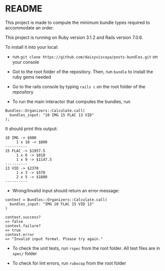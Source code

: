 # README

This project is made to compute the minimum bundle types required to accommodate an order.

This project is running on Ruby version 3.1.2 and Rails version 7.0.6.

To install it into your local:

* run `git clone https://github.com/daisyviscaya/posts-bundles.git` on your console

* Got to the root folder of the repository. Then, run `bundle` to install the ruby gems needed

* Go to the rails console by typing `rails c` on the root folder of the repository

* To run the main interactor that computes the bundles, run 
```
Bundles::Organizers::Calculate.call(
  bundles_input: "10 IMG 15 FLAC 13 VID"
);
```

It should print this output:
```
10 IMG -> $800
	 1 x 10 -> $800
----------
15 FLAC -> $1957.5
	 1 x 6 -> $810
	 1 x 9 -> $1147.5
----------
13 VID -> $2370
	 1 x 3 -> $570
	 2 x 5 -> $1800
----------
```

* Wrong/Invalid input should return an error message: 

```
context = Bundles::Organizers::Calculate.call(
  bundles_input: "IMG 10 FLAC 15 VID 13"
)

context.success?
=> false
context.failure?
=> true
context.error
=> "Invalid input format. Please try again."
```

* To check the unit tests, run `rspec` from the root folder. All test files are in `spec/` folder

* To check for lint errors, run `rubocop` from the root folder
